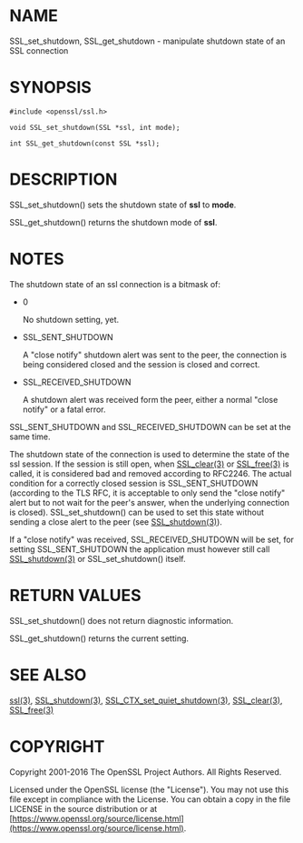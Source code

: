 # NAME

SSL\_set\_shutdown, SSL\_get\_shutdown - manipulate shutdown state of an SSL connection

# SYNOPSIS

    #include <openssl/ssl.h>

    void SSL_set_shutdown(SSL *ssl, int mode);

    int SSL_get_shutdown(const SSL *ssl);

# DESCRIPTION

SSL\_set\_shutdown() sets the shutdown state of **ssl** to **mode**.

SSL\_get\_shutdown() returns the shutdown mode of **ssl**.

# NOTES

The shutdown state of an ssl connection is a bitmask of:

- 0

    No shutdown setting, yet.

- SSL\_SENT\_SHUTDOWN

    A "close notify" shutdown alert was sent to the peer, the connection is being
    considered closed and the session is closed and correct.

- SSL\_RECEIVED\_SHUTDOWN

    A shutdown alert was received form the peer, either a normal "close notify"
    or a fatal error.

SSL\_SENT\_SHUTDOWN and SSL\_RECEIVED\_SHUTDOWN can be set at the same time.

The shutdown state of the connection is used to determine the state of
the ssl session. If the session is still open, when
[SSL\_clear(3)](http://man.he.net/man3/SSL_clear) or [SSL\_free(3)](http://man.he.net/man3/SSL_free) is called,
it is considered bad and removed according to RFC2246.
The actual condition for a correctly closed session is SSL\_SENT\_SHUTDOWN
(according to the TLS RFC, it is acceptable to only send the "close notify"
alert but to not wait for the peer's answer, when the underlying connection
is closed).
SSL\_set\_shutdown() can be used to set this state without sending a
close alert to the peer (see [SSL\_shutdown(3)](http://man.he.net/man3/SSL_shutdown)).

If a "close notify" was received, SSL\_RECEIVED\_SHUTDOWN will be set,
for setting SSL\_SENT\_SHUTDOWN the application must however still call
[SSL\_shutdown(3)](http://man.he.net/man3/SSL_shutdown) or SSL\_set\_shutdown() itself.

# RETURN VALUES

SSL\_set\_shutdown() does not return diagnostic information.

SSL\_get\_shutdown() returns the current setting.

# SEE ALSO

[ssl(3)](http://man.he.net/man3/ssl), [SSL\_shutdown(3)](http://man.he.net/man3/SSL_shutdown),
[SSL\_CTX\_set\_quiet\_shutdown(3)](http://man.he.net/man3/SSL_CTX_set_quiet_shutdown),
[SSL\_clear(3)](http://man.he.net/man3/SSL_clear), [SSL\_free(3)](http://man.he.net/man3/SSL_free)

# COPYRIGHT

Copyright 2001-2016 The OpenSSL Project Authors. All Rights Reserved.

Licensed under the OpenSSL license (the "License").  You may not use
this file except in compliance with the License.  You can obtain a copy
in the file LICENSE in the source distribution or at
[https://www.openssl.org/source/license.html](https://www.openssl.org/source/license.html).
